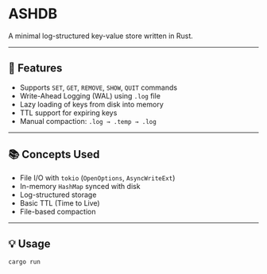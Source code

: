 # ASHDB

A minimal log-structured key-value store written in Rust.

---

## 🔧 Features

- Supports `SET`, `GET`, `REMOVE`, `SHOW`, `QUIT` commands
- Write-Ahead Logging (WAL) using `.log` file
- Lazy loading of keys from disk into memory
- TTL support for expiring keys
- Manual compaction: `.log → .temp → .log`

---

## 📚 Concepts Used

- File I/O with `tokio` (`OpenOptions`, `AsyncWriteExt`)
- In-memory `HashMap` synced with disk
- Log-structured storage
- Basic TTL (Time to Live)
- File-based compaction

---

## 💡 Usage

```bash
cargo run
